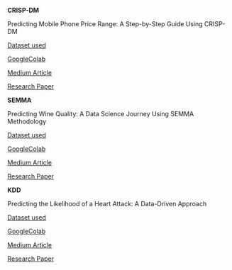**CRISP-DM**

Predicting Mobile Phone Price Range: A Step-by-Step Guide Using CRISP-DM

[Dataset used](https://github.com/neeharikasinghsjsu/cmpe255assignments/blob/main/crisp-dm_semma_kdd_assignment/dataset/crisp-dm_mobile_pricing_train.csv)

[GoogleColab](https://github.com/neeharikasinghsjsu/cmpe255assignments/blob/main/crisp-dm_semma_kdd_assignment/CRISP_DM.ipynb)

[Medium Article](https://medium.com/@neeharika.singh/predicting-mobile-phone-price-range-a-step-by-step-guide-using-crisp-dm-6bc21ce2f2a9
)

[Research Paper](https://github.com/neeharikasinghsjsu/cmpe255assignments/blob/main/crisp-dm_semma_kdd_assignment/CRISP-DM_research_paper.pdf)



**SEMMA**

Predicting Wine Quality: A Data Science Journey Using SEMMA Methodology

[Dataset used](https://github.com/neeharikasinghsjsu/cmpe255assignments/blob/main/crisp-dm_semma_kdd_assignment/dataset/semma_wine_quality_train.csv)

[GoogleColab](https://github.com/neeharikasinghsjsu/cmpe255assignments/blob/main/crisp-dm_semma_kdd_assignment/SEMMA.ipynb)

[Medium Article](https://medium.com/@neeharika.singh/predicting-wine-quality-a-data-science-journey-using-semma-methodology-6352b3c07edb)

[Research Paper](https://github.com/neeharikasinghsjsu/cmpe255assignments/blob/main/crisp-dm_semma_kdd_assignment/SEMMA_research_paper.pdf)




**KDD**

Predicting the Likelihood of a Heart Attack: A Data-Driven Approach

[Dataset used](https://github.com/neeharikasinghsjsu/cmpe255assignments/blob/main/crisp-dm_semma_kdd_assignment/dataset/kdd_heart_train.csv)

[GoogleColab](https://github.com/neeharikasinghsjsu/cmpe255assignments/blob/main/crisp-dm_semma_kdd_assignment/KDD.ipynb)

[Medium Article](https://medium.com/@neeharika.singh/predicting-the-likelihood-of-a-heart-attack-a-data-driven-approach-537f586efb6c)

[Research Paper](https://github.com/neeharikasinghsjsu/cmpe255assignments/blob/main/crisp-dm_semma_kdd_assignment/KDD_research_paper..pdf)

